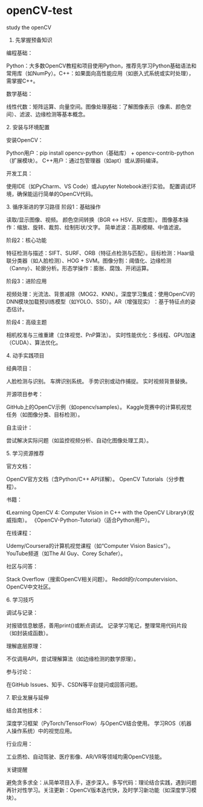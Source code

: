 # openCV-test
study the openCV
1. 先掌握预备知识​

​编程基础​：

​Python​：大多数OpenCV教程和项目使用Python，推荐先学习Python基础语法和常用库（如NumPy）。
​C++​​：如果面向高性能应用（如嵌入式系统或实时处理），需掌握C++。


​数学基础​：

​线性代数​：矩阵运算、向量空间。
​图像处理基础​：了解图像表示（像素、颜色空间）、滤波、边缘检测等基本概念。




​2. 安装与环境配置​

​安装OpenCV​：

Python用户：pip install opencv-python（基础库） + opencv-contrib-python（扩展模块）。
C++用户：通过包管理器（如apt）或从源码编译。


​开发工具​：

使用IDE（如PyCharm、VS Code）或Jupyter Notebook进行实验。
配置调试环境，确保能运行简单的OpenCV代码。




​3. 循序渐进的学习路径​
​阶段1：基础操作​

读取/显示图像、视频。
颜色空间转换（BGR ↔ HSV、灰度图）。
图像基本操作：缩放、旋转、裁剪、绘制形状/文字。
简单滤波：高斯模糊、中值滤波。

​阶段2：核心功能​

​特征检测与描述​：SIFT、SURF、ORB（特征点检测与匹配）。
​目标检测​：Haar级联分类器（如人脸检测）、HOG + SVM。
​图像分割​：阈值化、边缘检测（Canny）、轮廓分析。
​形态学操作​：膨胀、腐蚀、开闭运算。

​阶段3：进阶应用​

​视频处理​：光流法、背景减除（MOG2、KNN）。
​深度学习集成​：使用OpenCV的DNN模块加载预训练模型（如YOLO、SSD）。
​AR（增强现实）​​：基于特征点的姿态估计。

​阶段4：高级主题​

相机校准与三维重建（立体视觉、PnP算法）。
实时性能优化：多线程、GPU加速（CUDA）、算法优化。


​4. 动手实践项目​

​经典项目​：

人脸检测与识别。
车牌识别系统。
手势识别或动作捕捉。
实时视频背景替换。


​开源项目参考​：

GitHub上的OpenCV示例（如opencv/samples）。
Kaggle竞赛中的计算机视觉任务（如图像分类、目标检测）。


​自主设计​：

尝试解决实际问题（如监控视频分析、自动化图像处理工具）。




​5. 学习资源推荐​

​官方文档​：

OpenCV官方文档（含Python/C++ API详解）。
OpenCV Tutorials（分步教程）。


​书籍​：

《Learning OpenCV 4: Computer Vision in C++ with the OpenCV Library》（权威指南）。
《OpenCV-Python-Tutorial》（适合Python用户）。


​在线课程​：

Udemy/Coursera的计算机视觉课程（如“Computer Vision Basics”）。
YouTube频道（如The AI Guy、Corey Schafer）。


​社区与问答​：

Stack Overflow（搜索OpenCV相关问题）。
Reddit的r/computervision、OpenCV中文社区。




​6. 学习技巧​

​调试与记录​：

对报错信息敏感，善用print()或断点调试。
记录学习笔记，整理常用代码片段（如封装成函数）。


​理解底层原理​：

不仅调用API，尝试理解算法（如边缘检测的数学原理）。


​参与讨论​：

在GitHub Issues、知乎、CSDN等平台提问或回答问题。




​7. 职业发展与延伸​

​结合其他技术​：

深度学习框架（PyTorch/TensorFlow）与OpenCV结合使用。
学习ROS（机器人操作系统）中的视觉应用。


​行业应用​：

工业质检、自动驾驶、医疗影像、AR/VR等领域均需OpenCV技能。




​关键提醒​

​避免贪多求全​：从简单项目入手，逐步深入。
​多写代码​：理论结合实践，遇到问题再针对性学习。
​关注更新​：OpenCV版本迭代快，及时学习新功能（如深度学习模块）。

